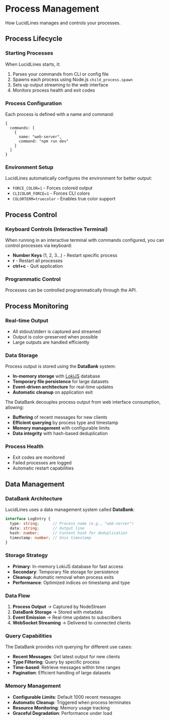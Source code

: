 # Process Management

How LucidLines manages and controls your processes.

## Process Lifecycle

### Starting Processes

When LucidLines starts, it:

1. Parses your commands from CLI or config file
2. Spawns each process using Node.js `child_process.spawn`
3. Sets up output streaming to the web interface
4. Monitors process health and exit codes

### Process Configuration

Each process is defined with a name and command:

```json5
{
  commands: [
    {
      name: "web-server",
      command: "npm run dev"
    }
  ]
}
```

### Environment Setup

LucidLines automatically configures the environment for better output:

- `FORCE_COLOR=1` - Forces colored output
- `CLICOLOR_FORCE=1` - Forces CLI colors
- `COLORTERM=truecolor` - Enables true color support

## Process Control

### Keyboard Controls (Interactive Terminal)

When running in an interactive terminal with commands configured, you can control processes via keyboard:

- **Number Keys** (1, 2, 3...) - Restart specific process
- **r** - Restart all processes
- **ctrl+c** - Quit application

### Programmatic Control

Processes can be controlled programmatically through the API.

## Process Monitoring

### Real-time Output

- All stdout/stderr is captured and streamed
- Output is color-preserved when possible
- Large outputs are handled efficiently

### Data Storage

Process output is stored using the **DataBank** system:

- **In-memory storage** with <a href="http://techfort.github.io/LokiJS/" target="_blank" rel="noopener noreferrer">LokiJS</a> database
- **Temporary file persistence** for large datasets
- **Event-driven architecture** for real-time updates
- **Automatic cleanup** on application exit

The DataBank decouples process output from web interface consumption, allowing:

- **Buffering** of recent messages for new clients
- **Efficient querying** by process type and timestamp
- **Memory management** with configurable limits
- **Data integrity** with hash-based deduplication

### Process Health

- Exit codes are monitored
- Failed processes are logged
- Automatic restart capabilities

## Data Management

### DataBank Architecture

LucidLines uses a data management system called **DataBank**:

```typescript
interface LogEntry {
  type: string;      // Process name (e.g., "web-server")
  data: string;      // Output line
  hash: number;      // Content hash for deduplication
  timestamp: number; // Unix timestamp
}
```

### Storage Strategy

- **Primary**: In-memory LokiJS database for fast access
- **Secondary**: Temporary file storage for persistence
- **Cleanup**: Automatic removal when process exits
- **Performance**: Optimized indices on timestamp and type

### Data Flow

1. **Process Output** → Captured by NodeStream
2. **DataBank Storage** → Stored with metadata
3. **Event Emission** → Real-time updates to subscribers
4. **WebSocket Streaming** → Delivered to connected clients

### Query Capabilities

The DataBank provides rich querying for different use cases:

- **Recent Messages**: Get latest output for new clients
- **Type Filtering**: Query by specific process
- **Time-based**: Retrieve messages within time ranges
- **Pagination**: Efficient handling of large datasets

### Memory Management

- **Configurable Limits**: Default 1000 recent messages
- **Automatic Cleanup**: Triggered when process terminates
- **Resource Monitoring**: Memory usage tracking
- **Graceful Degradation**: Performance under load
